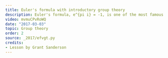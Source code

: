```yaml
---
title: Euler's formula with introductory group theory
description: Euler's formula, e^{pi i} = -1, is one of the most famous expressions in math, but why on earth is this true?  A few perspectives from the field of group theory can make this formula a bit more intuitive.
video: mvmuCPvRoWQ
date: "2017-03-03"
topic: Group theory
order: 2
source: _2017/efvgt.py
credits:
- Lesson by Grant Sanderson
---
```


